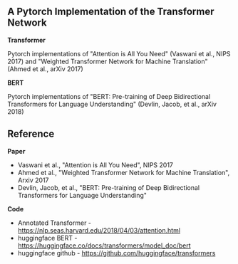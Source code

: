 A Pytorch Implementation of the Transformer Network
---
**Transformer**

Pytorch implementations of "Attention is All You Need" (Vaswani et al., NIPS 2017) and "Weighted Transformer Network for Machine Translation" (Ahmed et al., arXiv 2017)

**BERT**

Pytorch implementations of "BERT: Pre-training of Deep Bidirectional Transformers for Language Understanding" (Devlin, Jacob, et al., arXiv 2018)

Reference
---
**Paper**

- Vaswani et al., "Attention is All You Need", NIPS 2017
- Ahmed et al., "Weighted Transformer Network for Machine Translation", Arxiv 2017
- Devlin, Jacob, et al., "BERT: Pre-training of Deep Bidirectional Transformers for Language Understanding"

**Code**

- Annotated Transformer - https://nlp.seas.harvard.edu/2018/04/03/attention.html
- huggingface BERT - https://huggingface.co/docs/transformers/model_doc/bert
- huggingface github - https://github.com/huggingface/transformers
